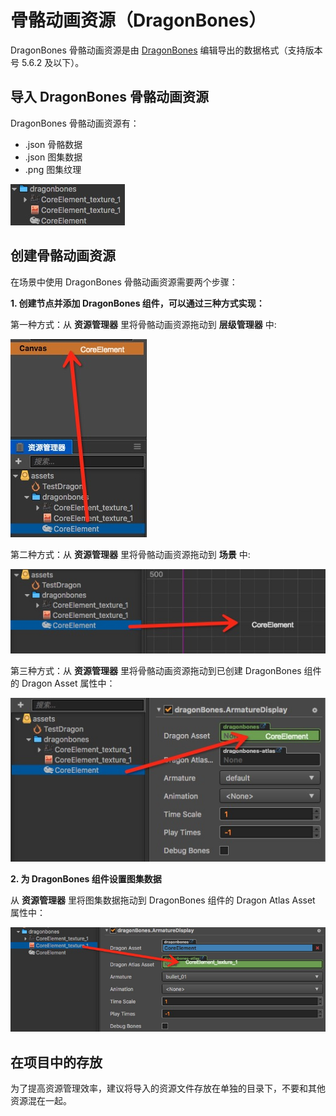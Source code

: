 # 骨骼动画资源（DragonBones）

DragonBones 骨骼动画资源是由 [DragonBones](http://dragonbones.com/) 编辑导出的数据格式（支持版本号 5.6.2 及以下）。

## 导入 DragonBones 骨骼动画资源

DragonBones 骨骼动画资源有：

- .json 骨骼数据
- .json 图集数据
- .png 图集纹理

![DragonBones](dragonbones/import.png)

## 创建骨骼动画资源

在场景中使用 DragonBones 骨骼动画资源需要两个步骤：

**1. 创建节点并添加 DragonBones 组件，可以通过三种方式实现：**

   第一种方式：从 **资源管理器** 里将骨骼动画资源拖动到 **层级管理器** 中:

![DragonBones](dragonbones/create_1.png) 

   第二种方式：从 **资源管理器** 里将骨骼动画资源拖动到 **场景** 中:

![DragonBones](dragonbones/create_2.png)

   第三种方式：从 **资源管理器** 里将骨骼动画资源拖动到已创建 DragonBones 组件的 Dragon Asset 属性中：

![DragonBones](dragonbones/create_3.png)

**2. 为 DragonBones 组件设置图集数据**

从 **资源管理器** 里将图集数据拖动到 DragonBones 组件的 Dragon Atlas Asset 属性中：

![DragonBones](dragonbones/set_atlas.png)

## 在项目中的存放

为了提高资源管理效率，建议将导入的资源文件存放在单独的目录下，不要和其他资源混在一起。